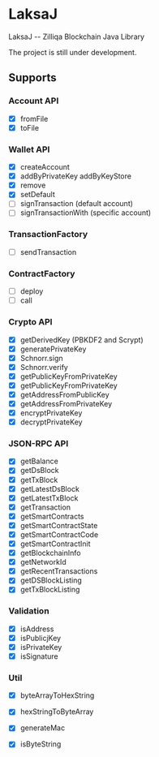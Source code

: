 # LaksaJ
LaksaJ -- Zilliqa Blockchain Java Library 

The project is still under development.

## Supports

### Account API

- [x] fromFile
- [x] toFile

### Wallet API

- [x] createAccount
- [x] addByPrivateKey addByKeyStore
- [x] remove
- [x] setDefault
- [ ] signTransaction (default account)
- [ ] signTransactionWith (specific account)

### TransactionFactory

- [ ] sendTransaction

### ContractFactory

- [ ] deploy
- [ ] call

### Crypto API

- [x] getDerivedKey (PBKDF2 and Scrypt)
- [x] generatePrivateKey
- [x] Schnorr.sign
- [x] Schnorr.verify
- [x] getPublicKeyFromPrivateKey
- [x] getPublicKeyFromPrivateKey
- [x] getAddressFromPublicKey
- [x] getAddressFromPrivateKey
- [x] encryptPrivateKey
- [x] decryptPrivateKey

### JSON-RPC API
- [x] getBalance
- [x] getDsBlock
- [x] getTxBlock
- [x] getLatestDsBlock
- [x] getLatestTxBlock
- [x] getTransaction
- [x] getSmartContracts
- [x] getSmartContractState
- [x] getSmartContractCode
- [x] getSmartContractInit
- [x] getBlockchainInfo
- [x] getNetworkId
- [x] getRecentTransactions
- [x] getDSBlockListing 
- [x] getTxBlockListing 

### Validation

- [x] isAddress
- [x] isPublicjKey
- [x] isPrivateKey
- [x] isSignature

### Util

- [x] byteArrayToHexString
- [x] hexStringToByteArray
- [x] generateMac
- [x] isByteString



